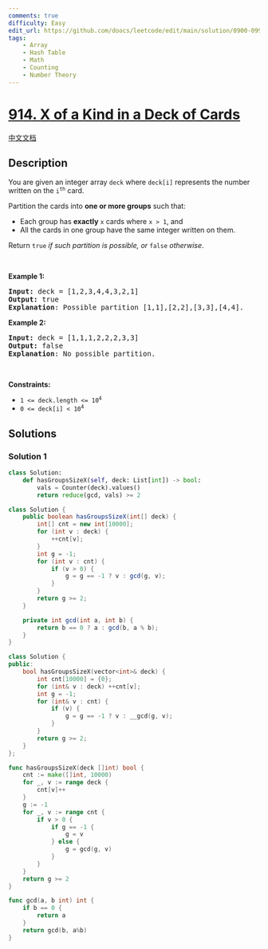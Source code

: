 ```yaml
---
comments: true
difficulty: Easy
edit_url: https://github.com/doocs/leetcode/edit/main/solution/0900-0999/0914.X%20of%20a%20Kind%20in%20a%20Deck%20of%20Cards/README_EN.md
tags:
    - Array
    - Hash Table
    - Math
    - Counting
    - Number Theory
---
```


<!-- problem:start -->

# [914. X of a Kind in a Deck of Cards](https://leetcode.com/problems/x-of-a-kind-in-a-deck-of-cards)

[中文文档](/solution/0900-0999/0914.X%20of%20a%20Kind%20in%20a%20Deck%20of%20Cards/README.md)

## Description

<!-- description:start -->

<p>You are given an integer array <code>deck</code> where <code>deck[i]</code> represents the number written on the <code>i<sup>th</sup></code> card.</p>

<p>Partition the cards into <strong>one or more groups</strong> such that:</p>

<ul>
	<li>Each group has <strong>exactly</strong> <code>x</code> cards where <code>x &gt; 1</code>, and</li>
	<li>All the cards in one group have the same integer written on them.</li>
</ul>

<p>Return <code>true</code><em> if such partition is possible, or </em><code>false</code><em> otherwise</em>.</p>

<p>&nbsp;</p>
<p><strong class="example">Example 1:</strong></p>

<pre>
<strong>Input:</strong> deck = [1,2,3,4,4,3,2,1]
<strong>Output:</strong> true
<strong>Explanation</strong>: Possible partition [1,1],[2,2],[3,3],[4,4].
</pre>

<p><strong class="example">Example 2:</strong></p>

<pre>
<strong>Input:</strong> deck = [1,1,1,2,2,2,3,3]
<strong>Output:</strong> false
<strong>Explanation</strong>: No possible partition.
</pre>

<p>&nbsp;</p>
<p><strong>Constraints:</strong></p>

<ul>
	<li><code>1 &lt;= deck.length &lt;= 10<sup>4</sup></code></li>
	<li><code>0 &lt;= deck[i] &lt; 10<sup>4</sup></code></li>
</ul>

<!-- description:end -->

## Solutions

<!-- solution:start -->

### Solution 1

<!-- tabs:start -->

```python
class Solution:
    def hasGroupsSizeX(self, deck: List[int]) -> bool:
        vals = Counter(deck).values()
        return reduce(gcd, vals) >= 2
```

```java
class Solution {
    public boolean hasGroupsSizeX(int[] deck) {
        int[] cnt = new int[10000];
        for (int v : deck) {
            ++cnt[v];
        }
        int g = -1;
        for (int v : cnt) {
            if (v > 0) {
                g = g == -1 ? v : gcd(g, v);
            }
        }
        return g >= 2;
    }

    private int gcd(int a, int b) {
        return b == 0 ? a : gcd(b, a % b);
    }
}
```

```cpp
class Solution {
public:
    bool hasGroupsSizeX(vector<int>& deck) {
        int cnt[10000] = {0};
        for (int& v : deck) ++cnt[v];
        int g = -1;
        for (int& v : cnt) {
            if (v) {
                g = g == -1 ? v : __gcd(g, v);
            }
        }
        return g >= 2;
    }
};
```

```go
func hasGroupsSizeX(deck []int) bool {
	cnt := make([]int, 10000)
	for _, v := range deck {
		cnt[v]++
	}
	g := -1
	for _, v := range cnt {
		if v > 0 {
			if g == -1 {
				g = v
			} else {
				g = gcd(g, v)
			}
		}
	}
	return g >= 2
}

func gcd(a, b int) int {
	if b == 0 {
		return a
	}
	return gcd(b, a%b)
}
```

<!-- tabs:end -->

<!-- solution:end -->

<!-- problem:end -->
